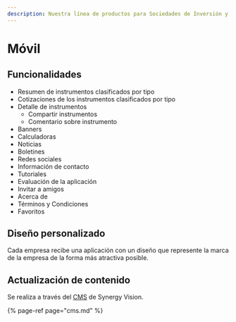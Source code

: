 ```yaml
---
description: Nuestra línea de productos para Sociedades de Inversión y Casas de Bolsa.
---
```


# Móvil

## Funcionalidades

* Resumen de instrumentos clasificados por tipo
* Cotizaciones de los instrumentos clasificados por tipo
* Detalle de instrumentos
  * Compartir instrumentos
  * Comentario sobre instrumento
* Banners
* Calculadoras
* Noticias
* Boletines
* Redes sociales
* Información de contacto
* Tutoriales
* Evaluación de la aplicación
* Invitar a amigos
* Acerca de
* Términos y Condiciones
* Favoritos

## Diseño personalizado

Cada empresa recibe una aplicación con un diseño que represente la marca de la empresa de la forma más atractiva posible.

## Actualización de contenido

Se realiza a través del [CMS](cms.md) de Synergy Vision.

{% page-ref page="cms.md" %}

